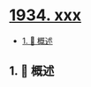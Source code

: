 # [1934. xxx](https://github.com/Tdahuyou/TNotes.leetcode/tree/main/notes/1934.%20xxx)

<!-- region:toc -->

- [1. 📝 概述](#1--概述)

<!-- endregion:toc -->

## 1. 📝 概述
